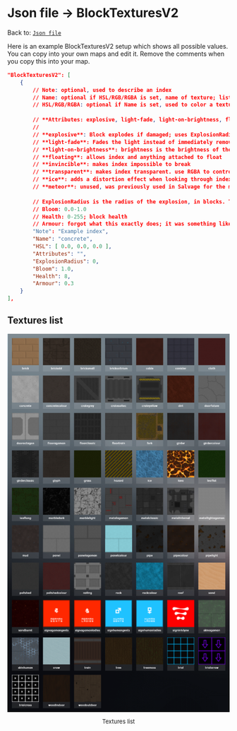 # Json file → BlockTexturesV2
Back to: [`Json file`](./json.md)

Here is an example BlockTexturesV2 setup which shows all possible values. You can copy into your own maps and edit it. Remove the comments when you copy this into your map.

```json
"BlockTexturesV2": [
    {
        // Note: optional, used to describe an index
        // Name: optional if HSL/RGB/RGBA is set, name of texture; list of textures is below. Not setting a Name is fine when a color field is set
        // HSL/RGB/RGBA: optional if Name is set, used to color a texture. Soltrium HSL: [ 0.5444, 1, 0.48 ]

        // **Attributes: explosive, light-fade, light-on-brightness, floating, invincible, transparent, ice, meteor (unused)**
        //
        // **explosive**: Block explodes if damaged; uses ExplosionRadius as the radius
        // **light-fade**: Fades the light instead of immediately removing light
        // **light-on-brightness**: brightness is the brightness of the light. <1.0 is recommended
        // **floating**: allows index and anything attached to float
        // **invincible**: makes index impossible to break
        // **transparent**: makes index transparent. use RGBA to control how translucent it is
        // **ice**: adds a distortion effect when looking through index
        // **meteor**: unused, was previously used in Salvage for the meteor

        // ExplosionRadius is the radius of the explosion, in blocks. This is only used when the `explosive` attribute is set
        // Bloom: 0.0-1.0
        // Health: 0-255; block health
        // Armour: forgot what this exactly does; it was something like damage*armour
        "Note": "Example index",
        "Name": "concrete",
        "HSL": [ 0.0, 0.0, 0.0 ],
        "Attributes": "",
        "ExplosionRadius": 0,
        "Bloom": 1.0,
        "Health": 8,
        "Armour": 0.3
    }
],
```

## Textures list
<img src="/docs/public/textures.png" alt="Textures list"/>
<div style="justify-content: center; display: flex; margin-top:10px; font-size: 13px; margin-bottom: 40px">
    <span>Textures list</span>
</div>